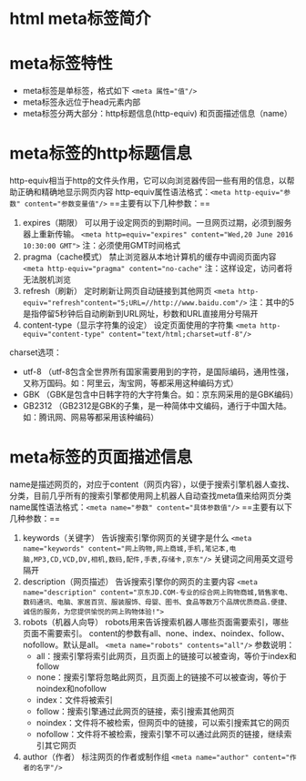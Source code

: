 # html meta标签简介


# meta标签特性
+ meta标签是单标签，格式如下
	`<meta 属性="值"/>`
+ meta标签永远位于head元素内部
+ meta标签分两大部分：http标题信息(http-equiv) 和页面描述信息（name）

# meta标签的http标题信息
http-equiv相当于http的文件头作用，它可以向浏览器传回一些有用的信息，以帮助正确和精确地显示网页内容
http-equiv属性语法格式：`<meta http-equiv="参数" content="参数变量值"/>`
==主要有以下几种参数：==
1. expires（期限）
	可以用于设定网页的到期时间。一旦网页过期，必须到服务器上重新传输。
	`<meta http=equiv="expires" content="Wed,20 June 2016 10:30:00 GMT">`
	注：必须使用GMT时间格式
2. pragma（cache模式）
    禁止浏览器从本地计算机的缓存中调阅页面内容
    `<meta http-equiv="pragma" content="no-cache"`
    注：这样设定，访问者将无法脱机浏览
3. refresh（刷新）
    定时刷新让网页自动链接到其他网页
    `<meta http-equiv="refresh"content="5;URL=//http://www.baidu.com"/>`
    注：其中的5是指停留5秒钟后自动刷新到URL网址，秒数和URL直接用分号隔开
4. content-type（显示字符集的设定）
    设定页面使用的字符集
    `<meta http-equiv="content-type" content="text/html;charset=utf-8"/>`

  charset选项：

  + utf-8 （utf-8包含全世界所有国家需要用到的字符，是国际编码，通用性强，又称万国码。如：阿里云，淘宝网，等都采用这种编码方式）
  + GBK （GBK是包含中日韩字符的大字符集合。如：京东网采用的是GBK编码）
  + GB2312 （GB2312是GBK的子集，是一种简体中文编码，通行于中国大陆。如：腾讯网、网易等都采用该种编码）

# meta标签的页面描述信息
name是描述网页的，对应于content（网页内容），以便于搜索引擎机器人查找、分类，目前几乎所有的搜索引擎都使用网上机器人自动查找meta值来给网页分类
name属性语法格式：`<meta name="参数" content="具体参数值"/>`
==主要有以下几种参数：==
1. keywords（关键字）
	告诉搜索引擎你网页的关键字是什么
	`<meta name="keywords" content="网上购物,网上商城,手机,笔记本,电脑,MP3,CD,VCD,DV,相机,数码,配件,手表,存储卡,京东"/>`
	关键词之间用英文逗号隔开
2. description（网页描述）
	告诉搜索引擎你的网页的主要内容
	`<meta name="description" content="京东JD.COM-专业的综合网上购物商城,销售家电、数码通讯、电脑、家居百货、服装服饰、母婴、图书、食品等数万个品牌优质商品.便捷、诚信的服务，为您提供愉悦的网上购物体验!">`
3. robots（机器人向导）
	robots用来告诉搜索机器人哪些页面需要索引，哪些页面不需要索引。
	content的参数有all、none、index、noindex、follow、nofollow。默认是all。
	`<meta name="robots" contents="all"/>`
	参数说明：
	+ all：搜索引擎将索引此网页，且页面上的链接可以被查询，等价于index和follow
	+ none：搜索引擎将忽略此网页，且页面上的链接不可以被查询，等价于noindex和nofollow
	+ index：文件将被索引
	+ follow：搜索引擎通过此网页的链接，索引搜索其他网页
	+ noindex：文件将不被检索，但网页中的链接，可以索引搜索其它的网页
	+ nofollow：文件将不被检索，搜索引擎不可以通过此网页的链接，继续索引其它网页
4. author（作者）
	标注网页的作者或制作组
	`<meta name="author" content="作者的名字"/>`

